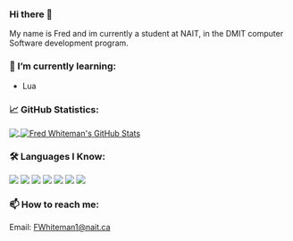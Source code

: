 ### Hi there 👋
My name is Fred and im currently a student at NAIT, in the DMIT computer Software development program.

### 🌱 I’m currently learning:
- Lua

### 📈 GitHub Statistics:

<a href="https://github.com/Fred-III-Whiteman/Fred-III-Whiteman">
   <img align="Center" src="https://github-readme-stats.vercel.app/api/top-langs/?username=Fred-III-Whiteman&layout=compact&count_private=true&theme=dark" />
 </a>

<a href="https://github.com/Fred-III-Whiteman/Fred-III-Whiteman">
   <img align="center" src="https://github-readme-stats.vercel.app/api?username=Fred-III-Whiteman&show_icons=true&count_private=true&theme=dark" alt="Fred Whiteman's GitHub Stats" />
</a>

### 🛠️ Languages I Know:
![](https://img.shields.io/badge/Python-informational?style=flat&logo=Python&logoColor=blue&color=grey)
![](https://img.shields.io/badge/C-Sharp-informational?style=flat&logo=C-Sharp&logoColor=blueviolet&color=grey)
![](https://img.shields.io/badge/HTML-5-informational?style=flat&logo=HTML5&logoColor=orange&color=grey)
![](https://img.shields.io/badge/CSS-informational?style=flat&logo=css3&logoColor=blue&color=grey)
![](https://img.shields.io/badge/JavaScript-informational?style=flat&logo=JavaScript&logoColor=yellow&color=grey)
![](https://img.shields.io/badge/SQL-informational?style=flat&logo=microsoft-sql-server&logoColor=blue&color=grey)
![](https://img.shields.io/badge/Flutter-informational?style=flat&logo=flutter&logoColor=blue&color=grey)


### 📫 How to reach me:
Email: FWhiteman1@nait.ca
<!--
**Fred-III-Whiteman/Fred-III-Whiteman** is a ✨ _special_ ✨ repository because its `README.md` (this file) appears on your GitHub profile.

Here are some ideas to get you started:

- 🔭 I’m currently working on ...
- 🌱 I’m currently learning ...
- 👯 I’m looking to collaborate on ...
- 🤔 I’m looking for help with ...
- 💬 Ask me about ...
- 📫 How to reach me: ...
- 😄 Pronouns: ...
- ⚡ Fun fact: ...
-->
